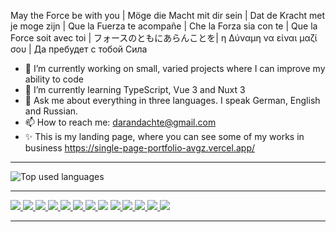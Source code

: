 
May the Force be with you | Möge die Macht mit dir sein | Dat de Kracht met je moge zijn | Que la Fuerza te acompañe | Che la Forza sia con te | Que la Force soit avec toi | フォースのともにあらんことを| η Δύναμη να είναι μαζί σου | Да пребудет с тобой Сила

- 🔭 I’m currently working on small, varied projects where I can improve my ability to code
- 🌱 I’m currently learning  TypeScript, Vue 3 and Nuxt 3
- 💬 Ask me about everything in three languages. I speak German, English and Russian.
- 📫 How to reach me: darandachte@gmail.com
- ✨ This is my landing page, where you can see some of my works in business https://single-page-portfolio-avgz.vercel.app/
_______________________

<img  src="https://github-readme-stats-sigma-five.vercel.app/api/top-langs/?username=DaranDachte&theme=react&line_height=40" alt="Top used languages" />

_______________________

  <p>    
    <a href="https://www.w3.org/html/" target="_blank"> <img src="https://img.icons8.com/color/48/000000/html-5.png"/> </a>
    <a href="https://www.w3schools.com/css/" target="_blank"> <img src="https://img.icons8.com/color/48/000000/css3.png"/> </a>
    <a href="https://sass.com" target="_blank"> <img src="https://img.icons8.com/color/48/000000/sass.png"/> </a>
  <a href="https://developer.mozilla.org/en-US/docs/Web/JavaScript" target="_blank"> <img src="https://img.icons8.com/color/48/000000/javascript.png"/> </a>
  <a href="https://www.typescriptlang.org/" target="_blank"> <img src="https://img.icons8.com/color/48/000000/typescript.png"/> </a>
   <a href="https://reactjs.org/" target="_blank"> <img src="https://img.icons8.com/office/48/000000/react.png"/> </a>    
    <a  href="https://nodejs.org" target="_blank"> <img src="https://img.icons8.com/color/48/000000/nodejs.png"/> </a> 
    <a href="https://www.mongodb.com/"><img src="https://img.icons8.com/external-tal-revivo-shadow-tal-revivo/38/000000/external-mongodb-a-cross-platform-document-oriented-database-program-logo-shadow-tal-revivo.png"/></a>
    <a  href="https://mui.com/" target="_blank"> <img src="https://img.icons8.com/color/48/000000/material-ui.png"/> </a>
    <a  href="https://redux.js.org/" target="_blank"> <img src="https://img.icons8.com/color/48/000000/redux.png"/> </a>
    <a  href="https://nuxt.com/" target="_blank"> <img src="https://img.icons8.com/?size=48&id=nvrsJYs7j9Vb&format=png"/> </a>
    <a  href="https://vuejs.org/" target="_blank"> <img src="https://img.icons8.com/?size=48&id=tbleCw0ch6QC&format=png&color=E090F0,05BDF5"/> </a>
       <a  href="https://tailwindcss.com/" target="_blank"> <img src="https://img.icons8.com/?size=48&id=4PiNHtUJVbLs&format=png"/> </a>
<!--     <a  href="https://mantine.dev/" target="_blank"> <img src="https://img.icons8.com/color/48/000000/mantine.png"/> </a> --!>
</p>


_______________________
<!--
**DaranDachte/DaranDachte** is a ✨ _special_ ✨ repository because its `README.md` (this file) appears on your GitHub profile.
### Hi there 👋
Here are some ideas to get you started:

- 🔭 I’m currently working on ...
- 🌱 I’m currently learning ...
- 👯 I’m looking to collaborate on ...
- 🤔 I’m looking for help with ...
- 💬 Ask me about ...
- 📫 How to reach me: ...
- 😄 Pronouns: ...
- ⚡ Fun fact: ...
-->
